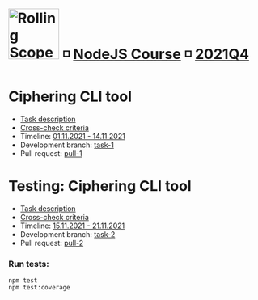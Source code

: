 # [<img src="https://rollingscopes.com/images/logo_rs2.svg" alt="Rolling Scopes School" width="100">][rss] ◽ [NodeJS Course][rss-nodejs] ◽ [2021Q4][schedule]

[logo]: https://rollingscopes.com/images/logo_rs2.svg
[rss]: https://rs.school
[rss-nodejs]: https://rs.school/nodejs/
[rss-nodejs-gh]: https://github.com/rolling-scopes-school/basic-nodejs-course
[schedule]: https://docs.google.com/spreadsheets/d/1XNsmckYlUy36kVTYrAylxpVYWTGvMc4RaS-xxgRbdmE/edit#gid=926002411

# Ciphering CLI tool

- [Task description][t1-descr]
- [Cross-check criteria][t1-cross-check]
- Timeline: [01.11.2021 - 14.11.2021][t1-timeline]
- Development branch: [task-1][t1-dev-branch]
- Pull request: [pull-1][t1-pull-request]

[t1-descr]: ./docs/task-1/description.md
[t1-cross-check]: ./docs/task-1/cross-check.md
[t1-dev-branch]: ../../tree/task-1
[t1-pull-request]: ../../pull/1
[t1-timeline]: https://docs.google.com/spreadsheets/d/1XNsmckYlUy36kVTYrAylxpVYWTGvMc4RaS-xxgRbdmE/edit#gid=926002411&range=A3:E6

# Testing: Ciphering CLI tool
- [Task description][t2-descr]
- [Cross-check criteria][t2-cross-check]
- Timeline: [15.11.2021 - 21.11.2021][t2-timeline]
- Development branch: [task-2][t2-dev-branch]
- Pull request: [pull-2][t2-pull-request]

[t2-descr]: ./docs/task-2/description.md
[t2-cross-check]: ./docs/task-2/cross-check.md
[t2-dev-branch]: ../../tree/task-2
[t2-pull-request]: ../../pull/2
[t2-timeline]: https://docs.google.com/spreadsheets/d/1XNsmckYlUy36kVTYrAylxpVYWTGvMc4RaS-xxgRbdmE/edit#gid=926002411&range=A7:E11

### Run tests:
```shell
npm test
npm test:coverage
```

